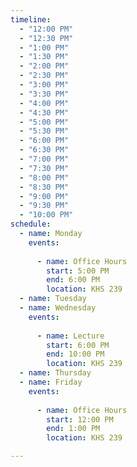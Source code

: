 ```yaml
---
timeline:
  - "12:00 PM"
  - "12:30 PM"
  - "1:00 PM"
  - "1:30 PM"
  - "2:00 PM"
  - "2:30 PM"
  - "3:00 PM"
  - "3:30 PM"
  - "4:00 PM"
  - "4:30 PM"
  - "5:00 PM"
  - "5:30 PM"
  - "6:00 PM"
  - "6:30 PM"
  - "7:00 PM"
  - "7:30 PM"
  - "8:00 PM"
  - "8:30 PM"
  - "9:00 PM"
  - "9:30 PM"
  - "10:00 PM"
schedule:
  - name: Monday
    events:
     
      - name: Office Hours
        start: 5:00 PM
        end: 6:00 PM
        location: KHS 239
  - name: Tuesday
  - name: Wednesday
    events:
     
      - name: Lecture
        start: 6:00 PM
        end: 10:00 PM
        location: KHS 239
  - name: Thursday
  - name: Friday
    events:
     
      - name: Office Hours
        start: 12:00 PM
        end: 1:00 PM
        location: KHS 239

---
```

